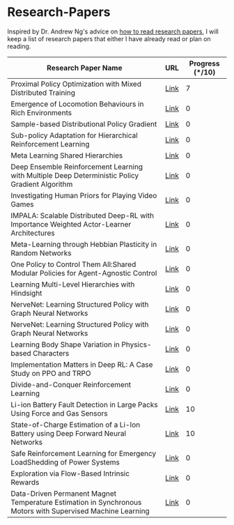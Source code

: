 # Research-Papers

Inspired by Dr. Andrew Ng's advice on [how to read research papers](https://youtu.be/733m6qBH-jI?t=160), I will keep a list of research papers that either I have already read or plan on reading.

| Research Paper Name                                                                  | URL                              | Progress (\*/10) 
|--------------------------------------------------------------------------------------|----------------------------------|------------------|
|Proximal Policy Optimization with Mixed Distributed Training     | [Link](https://arxiv.org/pdf/1907.06479.pdf) |      7
|Emergence of Locomotion Behaviours in Rich Environments   | [Link](https://arxiv.org/pdf/1707.02286.pdf) |      0
|Sample-based Distributional Policy Gradient  | [Link](https://arxiv.org/pdf/1707.02286.pdf) |      0|0
|Sub-policy Adaptation for Hierarchical Reinforcement Learning |[Link](https://openreview.net/forum?id=ByeWogStDS) |0
|Meta Learning Shared Hierarchies|[Link](https://arxiv.org/pdf/1710.09767.pdf)|0|0
|Deep Ensemble Reinforcement Learning with Multiple Deep Deterministic Policy Gradient Algorithm|[Link](https://www.hindawi.com/journals/mpe/2020/4275623/#abstract) |0
|Investigating Human Priors for Playing Video Games|[Link](https://arxiv.org/pdf/1802.10217.pdf)|0
|IMPALA: Scalable Distributed Deep-RL with Importance Weighted Actor-Learner Architectures|[Link](https://arxiv.org/pdf/1802.01561.pdf)|0
|Meta-Learning through Hebbian Plasticity in Random Networks|[Link](https://arxiv.org/pdf/2007.02686.pdf)|0
|One Policy to Control Them All:Shared Modular Policies for Agent-Agnostic Control|[Link](https://wenlong.page/modular-rl/)|0
|Learning Multi-Level Hierarchies with Hindsight|[Link](https://arxiv.org/pdf/1712.00948.pdf)|0
|NerveNet: Learning Structured Policy with Graph Neural Networks|[Link](https://openreview.net/pdf?id=S1sqHMZCb)|0
|NerveNet: Learning Structured Policy with Graph Neural Networks|[Link](https://openreview.net/pdf?id=S1sqHMZCb)|0
|Learning Body Shape Variation in Physics-based Characters|[Link](http://mrl.snu.ac.kr/publications/ProjectMorphCon/MorphCon.html)|0
|Implementation Matters in Deep RL: A Case Study on PPO and TRPO|[Link](https://openreview.net/forum?id=r1etN1rtPB)|0
|Divide-and-Conquer Reinforcement Learning|[Link](https://dibyaghosh.com/dnc/)|0
|Li-ion Battery Fault Detection in Large Packs Using Force and Gas Sensors|[Link](https://arxiv.org/pdf/2010.13519.pdf)|10
|State-of-Charge Estimation of a Li-Ion Battery using Deep Forward Neural Networks|[Link](https://arxiv.org/abs/2009.09543)|10
|Safe Reinforcement Learning for Emergency LoadShedding of Power Systems|[Link](https://arxiv.org/abs/2011.09664)|0
|Exploration via Flow-Based Intrinsic Rewards |[Link](https://openreview.net/pdf?id=SkxzSgStPS)|0
Data-Driven Permanent Magnet Temperature Estimation in Synchronous Motors with Supervised Machine Learning|[Link](https://arxiv.org/pdf/2001.06246.pdf)|0

